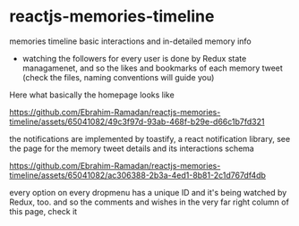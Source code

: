 # reactjs-memories-timeline
memories timeline basic interactions and in-detailed memory info
 - watching the followers for every user is done by Redux state managamenet, and so the likes and bookmarks of each memory tweet (check the files, naming conventions will guide you)

Here what basically the homepage looks like



https://github.com/Ebrahim-Ramadan/reactjs-memories-timeline/assets/65041082/49c3f97d-93ab-468f-b29e-d66c1b7fd321





the notifications are implemented by toastify, a react notification library, see the page for the memory tweet details and its interactions schema



https://github.com/Ebrahim-Ramadan/reactjs-memories-timeline/assets/65041082/ac306388-2b3a-4ed1-8b81-2c1d767df4db


every option on every dropmenu has a unique ID and it's being watched by Redux, too. and so the comments and wishes in the very far right column of this page, check it
